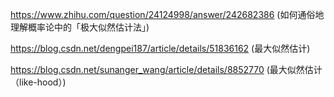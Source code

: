 


https://www.zhihu.com/question/24124998/answer/242682386 (如何通俗地理解概率论中的「极大似然估计法」)


https://blog.csdn.net/dengpei187/article/details/51836162 (最大似然估计)

https://blog.csdn.net/sunanger_wang/article/details/8852770 (最大似然估计（like-hood）)